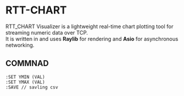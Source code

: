 # RTT-CHART

RTT_CHART Visualizer is a lightweight real-time chart plotting tool for streaming numeric data over TCP.  
It is written in and uses **Raylib** for rendering and **Asio** for asynchronous networking.

## COMMNAD
```
:SET YMIN (VAL)
:SET YMAX (VAL)
:SAVE // savling csv 
```